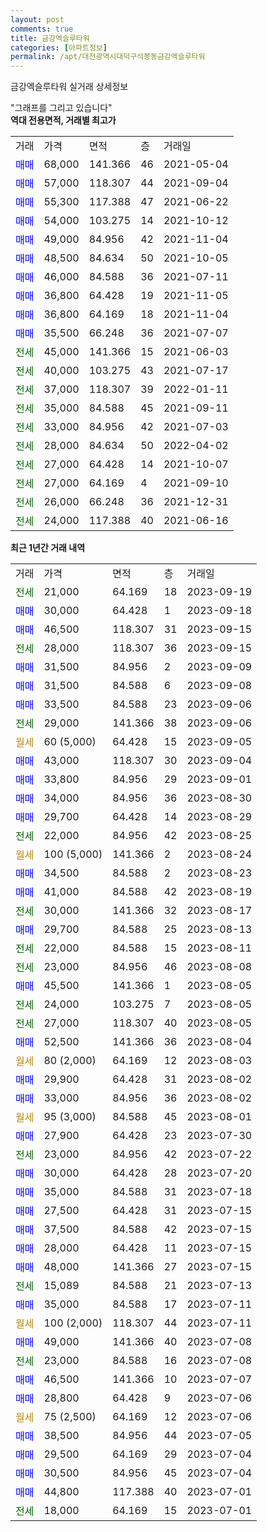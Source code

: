 ```yaml
---
layout: post
comments: true
title: 금강엑슬루타워
categories: [아파트정보]
permalink: /apt/대전광역시대덕구석봉동금강엑슬루타워
---
```


금강엑슬루타워 실거래 상세정보

<script type="text/javascript">
  google.charts.load('current', {'packages':['line', 'corechart']});
  google.charts.setOnLoadCallback(drawChart);

  function drawChart() {
    var data = new google.visualization.DataTable();
    data.addColumn('date', '거래일');
    data.addColumn('number', "매매");
    data.addColumn('number', "전세");
    data.addColumn('number', "전매");

    data.addRows([[new Date(Date.parse("2023-09-19")), null, 21000, null], [new Date(Date.parse("2023-09-18")), 30000, null, null], [new Date(Date.parse("2023-09-15")), 46500, null, null], [new Date(Date.parse("2023-09-15")), null, 28000, null], [new Date(Date.parse("2023-09-09")), 31500, null, null], [new Date(Date.parse("2023-09-08")), 31500, null, null], [new Date(Date.parse("2023-09-06")), 33500, null, null], [new Date(Date.parse("2023-09-06")), null, 29000, null], [new Date(Date.parse("2023-09-05")), null, null, null], [new Date(Date.parse("2023-09-04")), 43000, null, null], [new Date(Date.parse("2023-09-01")), 33800, null, null], [new Date(Date.parse("2023-08-30")), 34000, null, null], [new Date(Date.parse("2023-08-29")), 29700, null, null], [new Date(Date.parse("2023-08-25")), null, 22000, null], [new Date(Date.parse("2023-08-24")), null, null, null], [new Date(Date.parse("2023-08-23")), 34500, null, null], [new Date(Date.parse("2023-08-19")), 41000, null, null], [new Date(Date.parse("2023-08-17")), null, 30000, null], [new Date(Date.parse("2023-08-13")), 29700, null, null], [new Date(Date.parse("2023-08-11")), null, 22000, null], [new Date(Date.parse("2023-08-08")), null, 23000, null], [new Date(Date.parse("2023-08-05")), 45500, null, null], [new Date(Date.parse("2023-08-05")), null, 24000, null], [new Date(Date.parse("2023-08-05")), null, 27000, null], [new Date(Date.parse("2023-08-04")), 52500, null, null], [new Date(Date.parse("2023-08-03")), null, null, null], [new Date(Date.parse("2023-08-02")), 29900, null, null], [new Date(Date.parse("2023-08-02")), 33000, null, null], [new Date(Date.parse("2023-08-01")), null, null, null], [new Date(Date.parse("2023-07-30")), 27900, null, null], [new Date(Date.parse("2023-07-22")), null, 23000, null], [new Date(Date.parse("2023-07-20")), 30000, null, null], [new Date(Date.parse("2023-07-18")), 35000, null, null], [new Date(Date.parse("2023-07-15")), 27500, null, null], [new Date(Date.parse("2023-07-15")), 37500, null, null], [new Date(Date.parse("2023-07-15")), 28000, null, null], [new Date(Date.parse("2023-07-15")), 48000, null, null], [new Date(Date.parse("2023-07-13")), null, 15089, null], [new Date(Date.parse("2023-07-11")), 35000, null, null], [new Date(Date.parse("2023-07-11")), null, null, null], [new Date(Date.parse("2023-07-08")), 49000, null, null], [new Date(Date.parse("2023-07-08")), null, 23000, null], [new Date(Date.parse("2023-07-07")), 46500, null, null], [new Date(Date.parse("2023-07-06")), 28800, null, null], [new Date(Date.parse("2023-07-06")), null, null, null], [new Date(Date.parse("2023-07-05")), 38500, null, null], [new Date(Date.parse("2023-07-04")), 29500, null, null], [new Date(Date.parse("2023-07-04")), 30500, null, null], [new Date(Date.parse("2023-07-01")), 44800, null, null], [new Date(Date.parse("2023-07-01")), null, 18000, null]]);

    var options = {
      hAxis: {
        format: 'yyyy/MM/dd'
      },    
      lineWidth: 0,
      pointsVisible: true,    
      title: '최근 1년간 유형별 실거래가 분포',
      legend: { position: 'bottom' }
    };

    var formatter = new google.visualization.NumberFormat({pattern:'###,###'} );
    formatter.format(data, 1);
    formatter.format(data, 2);
    
    setTimeout(function() {
        var chart = new google.visualization.LineChart(document.getElementById('columnchart_material'));
        chart.draw(data, (options));
        document.getElementById('loading').style.display = 'none';
    }, 200);
  }
</script>


<div id="loading" style="z-index:20; display: block; margin-left: 0px">"그래프를 그리고 있습니다"</div>
<div id="columnchart_material" style="width: 95%; margin-left: 0px; display: block"></div>
<!-- contents start -->
<b>역대 전용면적, 거래별 최고가</b>
<table class="sortable">
    <tr>
      <td>거래</td>
      <td>가격</td>
      <td>면적</td>
      <td>층</td>
      <td>거래일</td>
    </tr>
        <tr>
          <td><a style="color: blue">매매</a></td>
          <td>68,000</td>
          <td>141.366</td>
          <td>46</td>
          <td>2021-05-04</td>
        </tr>            <tr>
          <td><a style="color: blue">매매</a></td>
          <td>57,000</td>
          <td>118.307</td>
          <td>44</td>
          <td>2021-09-04</td>
        </tr>            <tr>
          <td><a style="color: blue">매매</a></td>
          <td>55,300</td>
          <td>117.388</td>
          <td>47</td>
          <td>2021-06-22</td>
        </tr>            <tr>
          <td><a style="color: blue">매매</a></td>
          <td>54,000</td>
          <td>103.275</td>
          <td>14</td>
          <td>2021-10-12</td>
        </tr>            <tr>
          <td><a style="color: blue">매매</a></td>
          <td>49,000</td>
          <td>84.956</td>
          <td>42</td>
          <td>2021-11-04</td>
        </tr>            <tr>
          <td><a style="color: blue">매매</a></td>
          <td>48,500</td>
          <td>84.634</td>
          <td>50</td>
          <td>2021-10-05</td>
        </tr>            <tr>
          <td><a style="color: blue">매매</a></td>
          <td>46,000</td>
          <td>84.588</td>
          <td>36</td>
          <td>2021-07-11</td>
        </tr>            <tr>
          <td><a style="color: blue">매매</a></td>
          <td>36,800</td>
          <td>64.428</td>
          <td>19</td>
          <td>2021-11-05</td>
        </tr>            <tr>
          <td><a style="color: blue">매매</a></td>
          <td>36,800</td>
          <td>64.169</td>
          <td>18</td>
          <td>2021-11-04</td>
        </tr>            <tr>
          <td><a style="color: blue">매매</a></td>
          <td>35,500</td>
          <td>66.248</td>
          <td>36</td>
          <td>2021-07-07</td>
        </tr>        
        <tr>
              <td><a style="color: darkgreen">전세</a></td>
              <td>45,000</td>
              <td>141.366</td>
              <td>15</td>
              <td>2021-06-03</td>
            </tr>            <tr>
              <td><a style="color: darkgreen">전세</a></td>
              <td>40,000</td>
              <td>103.275</td>
              <td>43</td>
              <td>2021-07-17</td>
            </tr>            <tr>
              <td><a style="color: darkgreen">전세</a></td>
              <td>37,000</td>
              <td>118.307</td>
              <td>39</td>
              <td>2022-01-11</td>
            </tr>            <tr>
              <td><a style="color: darkgreen">전세</a></td>
              <td>35,000</td>
              <td>84.588</td>
              <td>45</td>
              <td>2021-09-11</td>
            </tr>            <tr>
              <td><a style="color: darkgreen">전세</a></td>
              <td>33,000</td>
              <td>84.956</td>
              <td>42</td>
              <td>2021-07-03</td>
            </tr>            <tr>
              <td><a style="color: darkgreen">전세</a></td>
              <td>28,000</td>
              <td>84.634</td>
              <td>50</td>
              <td>2022-04-02</td>
            </tr>            <tr>
              <td><a style="color: darkgreen">전세</a></td>
              <td>27,000</td>
              <td>64.428</td>
              <td>14</td>
              <td>2021-10-07</td>
            </tr>            <tr>
              <td><a style="color: darkgreen">전세</a></td>
              <td>27,000</td>
              <td>64.169</td>
              <td>4</td>
              <td>2021-09-10</td>
            </tr>            <tr>
              <td><a style="color: darkgreen">전세</a></td>
              <td>26,000</td>
              <td>66.248</td>
              <td>36</td>
              <td>2021-12-31</td>
            </tr>            <tr>
              <td><a style="color: darkgreen">전세</a></td>
              <td>24,000</td>
              <td>117.388</td>
              <td>40</td>
              <td>2021-06-16</td>
            </tr>        
    
</table>

<b>최근 1년간 거래 내역</b>

<table class="sortable">
    <tr>
      <td>거래</td>
      <td>가격</td>
      <td>면적</td>
      <td>층</td>
      <td>거래일</td>
    </tr>
    <tr>
      <td><a style="color: darkgreen">전세</a></td>
      <td>21,000</td>
      <td>64.169</td>
      <td>18</td>
      <td>2023-09-19</td>
    </tr>          <tr>
      <td><a style="color: blue">매매</a></td>
      <td>30,000</td>
      <td>64.428</td>
      <td>1</td>
      <td>2023-09-18</td>
    </tr>          <tr>
      <td><a style="color: blue">매매</a></td>
      <td>46,500</td>
      <td>118.307</td>
      <td>31</td>
      <td>2023-09-15</td>
    </tr>          <tr>
      <td><a style="color: darkgreen">전세</a></td>
      <td>28,000</td>
      <td>118.307</td>
      <td>36</td>
      <td>2023-09-15</td>
    </tr>          <tr>
      <td><a style="color: blue">매매</a></td>
      <td>31,500</td>
      <td>84.956</td>
      <td>2</td>
      <td>2023-09-09</td>
    </tr>          <tr>
      <td><a style="color: blue">매매</a></td>
      <td>31,500</td>
      <td>84.588</td>
      <td>6</td>
      <td>2023-09-08</td>
    </tr>          <tr>
      <td><a style="color: blue">매매</a></td>
      <td>33,500</td>
      <td>84.588</td>
      <td>23</td>
      <td>2023-09-06</td>
    </tr>          <tr>
      <td><a style="color: darkgreen">전세</a></td>
      <td>29,000</td>
      <td>141.366</td>
      <td>38</td>
      <td>2023-09-06</td>
    </tr>          <tr>
      <td><a style="color: darkgoldenrod">월세</a></td>
      <td>60 (5,000)</td>
      <td>64.428</td>
      <td>15</td>
      <td>2023-09-05</td>
    </tr>          <tr>
      <td><a style="color: blue">매매</a></td>
      <td>43,000</td>
      <td>118.307</td>
      <td>30</td>
      <td>2023-09-04</td>
    </tr>          <tr>
      <td><a style="color: blue">매매</a></td>
      <td>33,800</td>
      <td>84.956</td>
      <td>29</td>
      <td>2023-09-01</td>
    </tr>          <tr>
      <td><a style="color: blue">매매</a></td>
      <td>34,000</td>
      <td>84.956</td>
      <td>36</td>
      <td>2023-08-30</td>
    </tr>          <tr>
      <td><a style="color: blue">매매</a></td>
      <td>29,700</td>
      <td>64.428</td>
      <td>14</td>
      <td>2023-08-29</td>
    </tr>          <tr>
      <td><a style="color: darkgreen">전세</a></td>
      <td>22,000</td>
      <td>84.956</td>
      <td>42</td>
      <td>2023-08-25</td>
    </tr>          <tr>
      <td><a style="color: darkgoldenrod">월세</a></td>
      <td>100 (5,000)</td>
      <td>141.366</td>
      <td>2</td>
      <td>2023-08-24</td>
    </tr>          <tr>
      <td><a style="color: blue">매매</a></td>
      <td>34,500</td>
      <td>84.588</td>
      <td>2</td>
      <td>2023-08-23</td>
    </tr>          <tr>
      <td><a style="color: blue">매매</a></td>
      <td>41,000</td>
      <td>84.588</td>
      <td>42</td>
      <td>2023-08-19</td>
    </tr>          <tr>
      <td><a style="color: darkgreen">전세</a></td>
      <td>30,000</td>
      <td>141.366</td>
      <td>32</td>
      <td>2023-08-17</td>
    </tr>          <tr>
      <td><a style="color: blue">매매</a></td>
      <td>29,700</td>
      <td>84.588</td>
      <td>25</td>
      <td>2023-08-13</td>
    </tr>          <tr>
      <td><a style="color: darkgreen">전세</a></td>
      <td>22,000</td>
      <td>84.588</td>
      <td>15</td>
      <td>2023-08-11</td>
    </tr>          <tr>
      <td><a style="color: darkgreen">전세</a></td>
      <td>23,000</td>
      <td>84.956</td>
      <td>46</td>
      <td>2023-08-08</td>
    </tr>          <tr>
      <td><a style="color: blue">매매</a></td>
      <td>45,500</td>
      <td>141.366</td>
      <td>1</td>
      <td>2023-08-05</td>
    </tr>          <tr>
      <td><a style="color: darkgreen">전세</a></td>
      <td>24,000</td>
      <td>103.275</td>
      <td>7</td>
      <td>2023-08-05</td>
    </tr>          <tr>
      <td><a style="color: darkgreen">전세</a></td>
      <td>27,000</td>
      <td>118.307</td>
      <td>40</td>
      <td>2023-08-05</td>
    </tr>          <tr>
      <td><a style="color: blue">매매</a></td>
      <td>52,500</td>
      <td>141.366</td>
      <td>36</td>
      <td>2023-08-04</td>
    </tr>          <tr>
      <td><a style="color: darkgoldenrod">월세</a></td>
      <td>80 (2,000)</td>
      <td>64.169</td>
      <td>12</td>
      <td>2023-08-03</td>
    </tr>          <tr>
      <td><a style="color: blue">매매</a></td>
      <td>29,900</td>
      <td>64.428</td>
      <td>31</td>
      <td>2023-08-02</td>
    </tr>          <tr>
      <td><a style="color: blue">매매</a></td>
      <td>33,000</td>
      <td>84.956</td>
      <td>36</td>
      <td>2023-08-02</td>
    </tr>          <tr>
      <td><a style="color: darkgoldenrod">월세</a></td>
      <td>95 (3,000)</td>
      <td>84.588</td>
      <td>45</td>
      <td>2023-08-01</td>
    </tr>          <tr>
      <td><a style="color: blue">매매</a></td>
      <td>27,900</td>
      <td>64.428</td>
      <td>23</td>
      <td>2023-07-30</td>
    </tr>          <tr>
      <td><a style="color: darkgreen">전세</a></td>
      <td>23,000</td>
      <td>84.956</td>
      <td>42</td>
      <td>2023-07-22</td>
    </tr>          <tr>
      <td><a style="color: blue">매매</a></td>
      <td>30,000</td>
      <td>64.428</td>
      <td>28</td>
      <td>2023-07-20</td>
    </tr>          <tr>
      <td><a style="color: blue">매매</a></td>
      <td>35,000</td>
      <td>84.588</td>
      <td>31</td>
      <td>2023-07-18</td>
    </tr>          <tr>
      <td><a style="color: blue">매매</a></td>
      <td>27,500</td>
      <td>64.428</td>
      <td>31</td>
      <td>2023-07-15</td>
    </tr>          <tr>
      <td><a style="color: blue">매매</a></td>
      <td>37,500</td>
      <td>84.588</td>
      <td>42</td>
      <td>2023-07-15</td>
    </tr>          <tr>
      <td><a style="color: blue">매매</a></td>
      <td>28,000</td>
      <td>64.428</td>
      <td>11</td>
      <td>2023-07-15</td>
    </tr>          <tr>
      <td><a style="color: blue">매매</a></td>
      <td>48,000</td>
      <td>141.366</td>
      <td>27</td>
      <td>2023-07-15</td>
    </tr>          <tr>
      <td><a style="color: darkgreen">전세</a></td>
      <td>15,089</td>
      <td>84.588</td>
      <td>21</td>
      <td>2023-07-13</td>
    </tr>          <tr>
      <td><a style="color: blue">매매</a></td>
      <td>35,000</td>
      <td>84.588</td>
      <td>17</td>
      <td>2023-07-11</td>
    </tr>          <tr>
      <td><a style="color: darkgoldenrod">월세</a></td>
      <td>100 (2,000)</td>
      <td>118.307</td>
      <td>44</td>
      <td>2023-07-11</td>
    </tr>          <tr>
      <td><a style="color: blue">매매</a></td>
      <td>49,000</td>
      <td>141.366</td>
      <td>40</td>
      <td>2023-07-08</td>
    </tr>          <tr>
      <td><a style="color: darkgreen">전세</a></td>
      <td>23,000</td>
      <td>84.588</td>
      <td>16</td>
      <td>2023-07-08</td>
    </tr>          <tr>
      <td><a style="color: blue">매매</a></td>
      <td>46,500</td>
      <td>141.366</td>
      <td>10</td>
      <td>2023-07-07</td>
    </tr>          <tr>
      <td><a style="color: blue">매매</a></td>
      <td>28,800</td>
      <td>64.428</td>
      <td>9</td>
      <td>2023-07-06</td>
    </tr>          <tr>
      <td><a style="color: darkgoldenrod">월세</a></td>
      <td>75 (2,500)</td>
      <td>64.169</td>
      <td>12</td>
      <td>2023-07-06</td>
    </tr>          <tr>
      <td><a style="color: blue">매매</a></td>
      <td>38,500</td>
      <td>84.956</td>
      <td>44</td>
      <td>2023-07-05</td>
    </tr>          <tr>
      <td><a style="color: blue">매매</a></td>
      <td>29,500</td>
      <td>64.169</td>
      <td>29</td>
      <td>2023-07-04</td>
    </tr>          <tr>
      <td><a style="color: blue">매매</a></td>
      <td>30,500</td>
      <td>84.956</td>
      <td>45</td>
      <td>2023-07-04</td>
    </tr>          <tr>
      <td><a style="color: blue">매매</a></td>
      <td>44,800</td>
      <td>117.388</td>
      <td>40</td>
      <td>2023-07-01</td>
    </tr>          <tr>
      <td><a style="color: darkgreen">전세</a></td>
      <td>18,000</td>
      <td>64.169</td>
      <td>15</td>
      <td>2023-07-01</td>
    </tr>      </table>
<!-- contents end -->    

